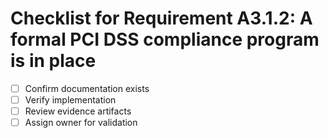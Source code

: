 # Checklist for Requirement A3.1.2: A formal PCI DSS compliance program is in place

- [ ] Confirm documentation exists
- [ ] Verify implementation
- [ ] Review evidence artifacts
- [ ] Assign owner for validation
